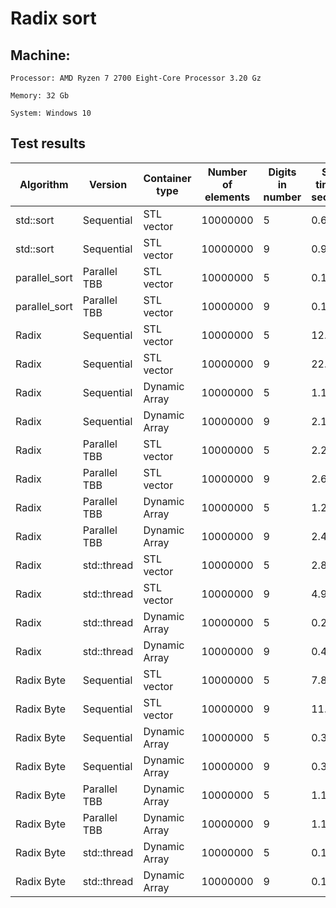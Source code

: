 # Radix sort


## Machine:

	Processor: AMD Ryzen 7 2700 Eight-Core Processor 3.20 Gz

	Memory: 32 Gb

	System: Windows 10


## Test results

| Algorithm | Version | Container type | Number of elements | Digits in number | Sort time in seconds |
| --- | --- | --- | --- | --- | --- |
| std::sort | Sequential | STL vector | 10000000 | 5 | 0.698 | 
| std::sort | Sequential | STL vector | 10000000 | 9 | 0.986 | 
| parallel_sort | Parallel TBB | STL vector | 10000000 | 5 | 0.135 | 
| parallel_sort | Parallel TBB | STL vector | 10000000 | 9 | 0.133 | 
| Radix | Sequential | STL vector | 10000000 | 5 | 12.214 | 
| Radix | Sequential | STL vector | 10000000 | 9 | 22.094 | 
| Radix | Sequential | Dynamic Array | 10000000 | 5 | 1.125 | 
| Radix | Sequential | Dynamic Array | 10000000 | 9 | 2.176 | 
| Radix | Parallel TBB | STL vector | 10000000 | 5 | 2.27 | 
| Radix | Parallel TBB | STL vector | 10000000 | 9 | 2.607 | 
| Radix | Parallel TBB | Dynamic Array | 10000000 | 5 | 1.272 | 
| Radix | Parallel TBB | Dynamic Array | 10000000 | 9 | 2.444 | 
| Radix | std::thread | STL vector | 10000000 | 5 | 2.823 | 
| Radix | std::thread | STL vector | 10000000 | 9 | 4.9 | 
| Radix | std::thread | Dynamic Array | 10000000 | 5 | 0.245 | 
| Radix | std::thread | Dynamic Array | 10000000 | 9 | 0.466 | 
| Radix Byte | Sequential | STL vector | 10000000 | 5 | 7.896 | 
| Radix Byte | Sequential | STL vector | 10000000 | 9 | 11.702 | 
| Radix Byte | Sequential | Dynamic Array | 10000000 | 5 | 0.348 | 
| Radix Byte | Sequential | Dynamic Array | 10000000 | 9 | 0.35 | 
| Radix Byte | Parallel TBB | Dynamic Array | 10000000 | 5 | 1.149 | 
| Radix Byte | Parallel TBB | Dynamic Array | 10000000 | 9 | 1.121 | 
| Radix Byte | std::thread | Dynamic Array | 10000000 | 5 | 0.141 | 
| Radix Byte | std::thread | Dynamic Array | 10000000 | 9 | 0.195 | 

